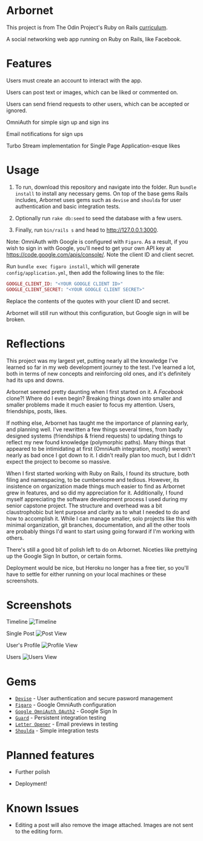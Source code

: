 # Arbornet

This project is from The Odin Project's Ruby on Rails [curriculum](https://www.theodinproject.com/lessons/ruby-on-rails-rails-final-project).

A social networking web app running on Ruby on Rails, like Facebook.

# Features

Users must create an account to interact with the app.

Users can post text or images, which can be liked or commented on.

Users can send friend requests to other users, which can be accepted or ignored.

OmniAuth for simple sign up and sign ins

Email notifications for sign ups

Turbo Stream implementation for Single Page Application-esque likes

# Usage

1. To run, download this repository and navigate into the folder. Run `bundle install` to install any necessary gems. On top of the base gems Rails includes, Arbornet uses gems such as `devise` and `shoulda` for user authentication and basic integration tests.

2. Optionally run `rake db:seed` to seed the database with a few users.

3. Finally, run `bin/rails s` and head to http://127.0.0.1:3000.

Note: OmniAuth with Google is configured with `Figaro`. As a result, if you wish to sign in with Google, you'll need to get your own API key at https://code.google.com/apis/console/. Note the client ID and client secret.

Run `bundle exec figaro install`, which will generate `config/application.yml`, then add the following lines to the file:

```ruby
GOOGLE_CLIENT_ID: "<YOUR GOOGLE CLIENT ID>"
GOOGLE_CLIENT_SECRET: "<YOUR GOOGLE CLIENT SECRET>"
```

Replace the contents of the quotes with your client ID and secret.

Arbornet will still run without this configuration, but Google sign in will be broken.

# Reflections

This project was my largest yet, putting nearly all the knowledge I've learned so far in my web development journey to the test. I've learned a lot, both in terms of new concepts and reinforcing old ones, and it's definitely had its ups and downs.

Arbornet seemed pretty daunting when I first started on it. A *Facebook* clone?! Where do I even begin? Breaking things down into smaller and smaller problems made it much easier to focus my attention. Users, friendships, posts, likes.

If nothing else, Arbornet has taught me the importance of planning early, and planning well. I've rewritten a few things several times, from badly designed systems (friendships & friend requests) to updating things to reflect my new found knowledge (polymorphic paths). Many things that appeared to be intimidating at first (OmniAuth integration, mostly) weren't nearly as bad once I got down to it. I didn't really plan too much, but I didn't expect the project to become so massive.

When I first started working with Ruby on Rails, I found its structure, both filing and namespacing, to be cumbersome and tedious. However, its insistence on organization made things much easier to find as Arbornet grew in features, and so did my appreciation for it. Additionally, I found myself appreciating the software development process I used during my senior capstone project. The structure and overhead was a bit claustrophobic but lent purpose and clarity as to what I needed to do and how to accomplish it. While I can manage smaller, solo projects like this with minimal organization, git branches, documentation, and all the other tools are probably things I'd want to start using going forward if I'm working with others.

There's still a good bit of polish left to do on Arbornet. Niceties like prettying up the Google Sign In button, or certain forms.

Deployment would be nice, but Heroku no longer has a free tier, so you'll have to settle for either running on your local machines or these screenshots.

# Screenshots
Timeline
![Timeline](https://user-images.githubusercontent.com/28992495/279777007-e11cf0fd-fde9-40ae-b1d4-f0575e0e885f.png)

Single Post
![Post View](https://user-images.githubusercontent.com/28992495/279777332-f1adb830-0a9c-44f4-85fa-ddfda756e9f4.png)

User's Profile
![Profile View](https://user-images.githubusercontent.com/28992495/279777492-8385c899-2bf4-423f-a45d-6a44ef76a986.png)

Users
![Users View](https://user-images.githubusercontent.com/28992495/279777420-50130b12-aaa0-4fa9-a4cc-3968ef538e04.png)

# Gems

- [`Devise`](https://github.com/heartcombo/devise) - User authentication and secure pasword management
- [`Figaro`](https://github.com/laserlemon/figaro) - Google OmniAuth configuration
- [`Google OmniAuth OAuth2`](https://github.com/zquestz/omniauth-google-oauth2) - Google Sign In
- [`Guard`](https://github.com/guard/guard) - Persistent integration testing
- [`Letter Opener`](https://github.com/ryanb/letter_opener) - Email previews in testing
- [`Shoulda`](https://github.com/thoughtbot/shoulda) - Simple integration tests

# Planned features

- Further polish

- Deployment!

# Known Issues

- Editing a post will also remove the image attached. Images are not sent to the editing form.